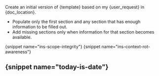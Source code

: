 Create an initial version of {template} based on my {user_request} in {doc_location}.

- Populate only the first section and any section that has enough information to be filled out.
- Add missing sections only when information for that section becomes available.

{snippet name="ins-scope-integrity"}
{snippet name="ins-context-rot-awareness"}

{snippet name="today-is-date"}
---
<template>
{snippet name="milestone-template"}
</template>
